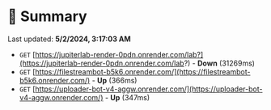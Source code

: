 # 📖 Summary
Last updated: **5/2/2024, 3:17:03 AM**

- `GET` [https://jupiterlab-render-0pdn.onrender.com/lab?](https://jupiterlab-render-0pdn.onrender.com/lab?) - **Down** (31269ms)
- `GET` [https://filestreambot-b5k6.onrender.com/](https://filestreambot-b5k6.onrender.com/) - **Up** (366ms)
- `GET` [https://uploader-bot-v4-aggw.onrender.com/](https://uploader-bot-v4-aggw.onrender.com/) - **Up** (347ms)
